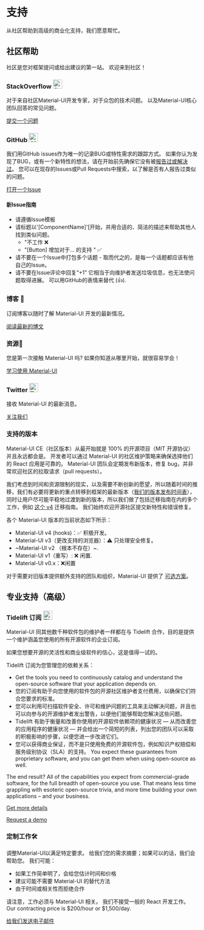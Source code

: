# 支持

<p class="description">从社区帮助到高级的商业化支持，我们愿意帮忙。</p>

## 社区帮助 

社区是您对框架提问或给出建议的第一站。 欢迎来到社区！

### StackOverflow <img src="/static/images/logos/stackoverflow.svg" width="24" height="24" alt="StackOverflow " loading="lazy" />

对于来自社区Material-UI开发专家，对于众包的技术问题。 以及Material-UI核心团队回答的常见问题。

[提交一个问题](https://stackoverflow.com/questions/tagged/material-ui)

### GitHub <img src="/static/images/logos/github.svg" width="24" height="24" alt="GitHub" loading="lazy" />

我们用GitHub issues作为唯一的记录BUG或特性需求的跟踪方式。 如果你认为发现了BUG，或有一个新特性的想法，请在开始前先确保它没有被[报告过或解决过](https://github.com/mui-org/material-ui/issues?utf8=%E2%9C%93&q=is%3Aopen+is%3Aclosed)。 您可以在现存的Issues或Pull Requests中搜索，以了解是否有人报告过类似的问题。

[打开一个Issue](https://github.com/mui-org/material-ui/issues/new/choose)

#### 新Issue指南

- 请遵循Issue模板
- 请标题以'[ComponentName]'[开始，并用合适的、简洁的描述来帮助其他人找到类似问题。 
  - "不工作 ❌
  - "[Button] 增加对于... 的支持 <some feature>" ✅
- 请不要在一个Issue中打包多个话题 - 取而代之的，是每一个话题都应该有他自己的Issue。
- 请不要在Issue评论中回复“+1” 它相当于向维护者发送垃圾信息，也无法使问题取得进展。 可以用GitHub的表情来替代 (👍).

### 博客 📝

订阅博客以随时了解 Material-UI 开发的最新情况。

[阅读最新的博文](https://medium.com/material-ui/)

### 资源📖

您是第一次接触 Material-UI 吗? 如果你知道从哪里开始，就很容易学会！

[学习使用 Material-UI](/getting-started/learn/)

### Twitter <img src="/static/images/logos/twitter.svg" width="24" height="24" alt="Twitter" loading="lazy" />

接收 Material-UI 的最新消息。

[关注我们](https://twitter.com/MaterialUI)

### 支持的版本

Material-UI CE（社区版本）从最开始就是 100% 的开源项目（MIT 开源协议）并且永远都会是。 开发者可以通过 Material-UI 的社区维护策略来确保选择他们的 React 应用是可靠的。 Material-UI 团队会定期发布新版本，修复 bug，并非常欢迎社区的拉取请求（pull requests）。

我们考虑到时间和资源限制的现实，以及需要不断创新的愿望，所以随着时间的推移，我们有必要将更新的重点转移到框架的最新版本（[我们的版本发布时间表](https://material-ui.com/versions/#release-frequency)），同时让用户尽可能平稳地过渡到新的版本，所以我们做了包括迁移指南在内的多个工作，例如 [这个 v4](/guides/migration-v3/) 迁移指南。 我们始终欢迎开源社区提交新特性和错误修复。

各个 Material-UI 版本的当前状态如下所示： 

- Material-UI v4 (hooks)：✅ 积极开发。
- Material-UI v3（更改支持的浏览器）：⚠️ 只处理安全修复。
- ~Material-UI v2 （根本不存在）~. 
- Material-UI v1（重写）: ❌ 闲置. 
- Material-UI v0.x：❌闲置

对于需要对旧版本提供额外支持的团队和组织，Material-UI 提供了 [可选方案](#enterprise)。

## 专业支持（高级）

### Tidelift 订阅 <img src="/static/images/logos/tidelift.svg" width="24" height="24" alt="Tidelift" loading="lazy" />

Material-UI 同其他数千种软件包的维护者一样都在与 Tidelift 合作，目的是提供一个维护涵盖您使用的所有开源软件的企业订阅。 

如果您想要开源的灵活性和商业级软件的信心，这是值得一试的。

Tidelift 订阅为您管理您的依赖关系： 

- Get the tools you need to continuously catalog and understand the open-source software that your application depends on.
- 您的订阅有助于向您使用的软件包的开源社区维护者支付费用，以确保它们符合您要求的标准。
- 您可以利用可扫描软件安全、许可和维护问题的工具来主动解决问题，并且也可以向参与的开源维护者发出警告，以便他们能够帮助您解决这些问题。 
- Tidelift 有助于衡量和改善你使用的开源软件依赖项的健康状况 — 从而改善您的应用程序的健康状况 — 并会给出一个简短的列表，列出您的团队可以采取的积极影响的步骤，以便您进一步改进它们。 
- 您可以获得商业保证，而不是只使用免费的开源软件包，例如知识产权赔偿和服务级别协议（SLA）的支持。 You expect these guarantees from proprietary software, and you can get them when using open-source as well.

The end result? All of the capabilities you expect from commercial-grade software, for the full breadth of open-source you use. That means less time grappling with esoteric open-source trivia, and more time building your own applications – and your business.

<a
  data-ga-event-category="support"
  data-ga-event-action="tidelift"
  href="https://tidelift.com/subscription/pkg/npm-material-ui?utm_source=npm-material-ui&utm_medium=referral&utm_campaign=enterprise"> Get more details </a>

<a
  data-ga-event-category="support"
  data-ga-event-action="tidelift"
  href="https://tidelift.com/subscription/request-a-demo?utm_source=npm-material-ui&utm_medium=referral&utm_campaign=enterprise"> Request a demo </a>

### 定制工作🛠

调整Material-UI以满足特定要求。 给我们您的需求摘要；如果可以的话，我们会帮助您。 我们可能：

- 如果工作简单明了，会给您估计时间和价格
- 建议可能不需要 Material-UI 的替代方法
- 由于时间或相关性而拒绝合作

请注意，工作必须与 Material-UI 相关。 我们不接受一般的 React 开发工作。 Our contracting price is $200/hour or $1,500/day.

[给我们发送电子邮件](mailto:custom-work@material-ui.com)